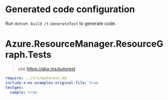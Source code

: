 # Generated code configuration

Run `dotnet build /t:GenerateTest` to generate code.

# Azure.ResourceManager.ResourceGraph.Tests

> see https://aka.ms/autorest
``` yaml
require: ../src/autorest.md
include-x-ms-examples-original-file: true
testgen:
  sample: true
```

